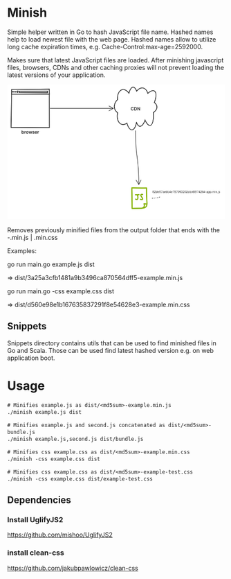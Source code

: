 Minish
======

Simple helper written in Go to hash JavaScript file name. Hashed names help to load newest file with the web page. Hashed names allow to utilize long cache expiration times, e.g. Cache-Control:max-age=2592000.

Makes sure that latest JavaScript files are loaded. After minishing javascript files, browsers, CDNs and other caching proxies will not prevent loading the latest versions of your application.

![Load hashed JavaScript file](minish.png)

Removes previously minified files from the output folder that ends with the -<filename>.min.js | <filename>.min.css

Examples:

go run main.go example.js dist

=> dist/3a25a3cfb1481a9b3496ca870564dff5-example.min.js

go run main.go -css example.css dist

=> dist/d560e98e1b167635837291f8e54628e3-example.min.css


Snippets
--------

Snippets directory contains utils that can be used to find minished files in Go and Scala. Those can be used find latest hashed version e.g. on web application boot.


Usage
=====

```
# Minifies example.js as dist/<md5sum>-example.min.js
./minish example.js dist
```

```
# Minifies example.js and second.js concatenated as dist/<md5sum>-bundle.js
./minish example.js,second.js dist/bundle.js
```

```
# Minifies css example.css as dist/<md5sum>-example.min.css
./minish -css example.css dist
```

```
# Minifies css example.css as dist/<md5sum>-example-test.css
./minish -css example.css dist/example-test.css
```



Dependencies
------------

### Install UglifyJS2

https://github.com/mishoo/UglifyJS2

### install clean-css
https://github.com/jakubpawlowicz/clean-css
